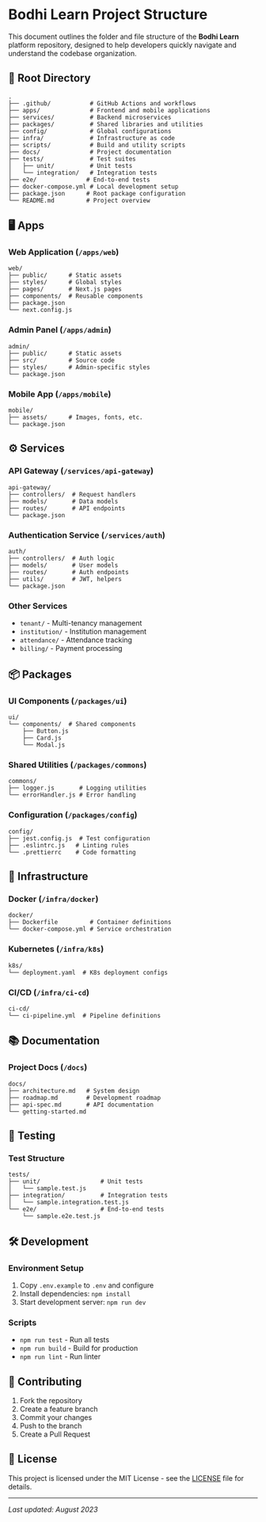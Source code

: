 # Bodhi Learn Project Structure

This document outlines the folder and file structure of the **Bodhi Learn** platform repository, designed to help developers quickly navigate and understand the codebase organization.

## 📁 Root Directory

```
.
├── .github/           # GitHub Actions and workflows
├── apps/              # Frontend and mobile applications
├── services/          # Backend microservices
├── packages/          # Shared libraries and utilities
├── config/            # Global configurations
├── infra/             # Infrastructure as code
├── scripts/           # Build and utility scripts
├── docs/              # Project documentation
├── tests/             # Test suites
│   ├── unit/          # Unit tests
│   └── integration/   # Integration tests
├── e2e/              # End-to-end tests
├── docker-compose.yml # Local development setup
├── package.json      # Root package configuration
└── README.md         # Project overview
```

## 🖥️ Apps

### Web Application (`/apps/web`)
```
web/
├── public/      # Static assets
├── styles/      # Global styles
├── pages/       # Next.js pages
├── components/  # Reusable components
├── package.json
└── next.config.js
```

### Admin Panel (`/apps/admin`)
```
admin/
├── public/      # Static assets
├── src/         # Source code
├── styles/      # Admin-specific styles
└── package.json
```

### Mobile App (`/apps/mobile`)
```
mobile/
├── assets/      # Images, fonts, etc.
└── package.json
```

## ⚙️ Services

### API Gateway (`/services/api-gateway`)
```
api-gateway/
├── controllers/  # Request handlers
├── models/       # Data models
├── routes/       # API endpoints
└── package.json
```

### Authentication Service (`/services/auth`)
```
auth/
├── controllers/  # Auth logic
├── models/       # User models
├── routes/       # Auth endpoints
├── utils/        # JWT, helpers
└── package.json
```

### Other Services
- `tenant/` - Multi-tenancy management
- `institution/` - Institution management
- `attendance/` - Attendance tracking
- `billing/` - Payment processing

## 📦 Packages

### UI Components (`/packages/ui`)
```
ui/
└── components/  # Shared components
    ├── Button.js
    ├── Card.js
    └── Modal.js
```

### Shared Utilities (`/packages/commons`)
```
commons/
├── logger.js       # Logging utilities
└── errorHandler.js # Error handling
```

### Configuration (`/packages/config`)
```
config/
├── jest.config.js  # Test configuration
├── .eslintrc.js   # Linting rules
└── .prettierrc    # Code formatting
```

## 🚀 Infrastructure

### Docker (`/infra/docker`)
```
docker/
├── Dockerfile         # Container definitions
└── docker-compose.yml # Service orchestration
```

### Kubernetes (`/infra/k8s`)
```
k8s/
└── deployment.yaml  # K8s deployment configs
```

### CI/CD (`/infra/ci-cd`)
```
ci-cd/
└── ci-pipeline.yml  # Pipeline definitions
```

## 📚 Documentation

### Project Docs (`/docs`)
```
docs/
├── architecture.md   # System design
├── roadmap.md        # Development roadmap
├── api-spec.md       # API documentation
└── getting-started.md
```

## 🧪 Testing

### Test Structure
```
tests/
├── unit/                 # Unit tests
│   └── sample.test.js
├── integration/          # Integration tests
│   └── sample.integration.test.js
└── e2e/                  # End-to-end tests
    └── sample.e2e.test.js
```

## 🛠️ Development

### Environment Setup
1. Copy `.env.example` to `.env` and configure
2. Install dependencies: `npm install`
3. Start development server: `npm run dev`

### Scripts
- `npm run test` - Run all tests
- `npm run build` - Build for production
- `npm run lint` - Run linter

## 🤝 Contributing

1. Fork the repository
2. Create a feature branch
3. Commit your changes
4. Push to the branch
5. Create a Pull Request

## 📄 License

This project is licensed under the MIT License - see the [LICENSE](LICENSE) file for details.

---

*Last updated: August 2023*

